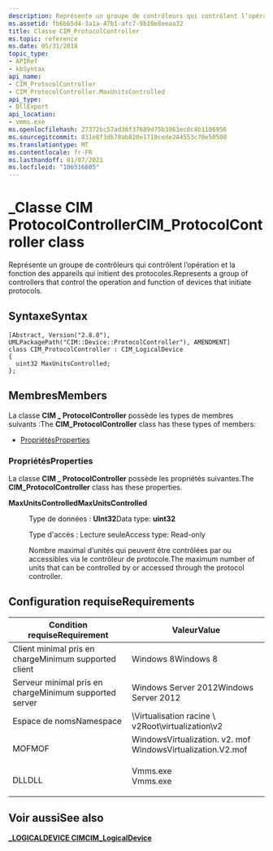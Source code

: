 ```yaml
---
description: Représente un groupe de contrôleurs qui contrôlent l’opération et la fonction des appareils qui initient des protocoles.
ms.assetid: fb6b65d4-3a1a-47b1-afc7-9b10e8eeaa32
title: Classe CIM_ProtocolController
ms.topic: reference
ms.date: 05/31/2018
topic_type:
- APIRef
- kbSyntax
api_name:
- CIM_ProtocolController
- CIM_ProtocolController.MaxUnitsControlled
api_type:
- DllExport
api_location:
- vmms.exe
ms.openlocfilehash: 27372bc57ad36f37689d75b3963ec0c4b1106956
ms.sourcegitcommit: 831e8f3db78ab820e1710cede244553c70e50500
ms.translationtype: MT
ms.contentlocale: fr-FR
ms.lasthandoff: 01/07/2021
ms.locfileid: "106516605"
---
```

# <a name="cim_protocolcontroller-class"></a><span data-ttu-id="61343-103">\_Classe CIM ProtocolController</span><span class="sxs-lookup"><span data-stu-id="61343-103">CIM\_ProtocolController class</span></span>

<span data-ttu-id="61343-104">Représente un groupe de contrôleurs qui contrôlent l’opération et la fonction des appareils qui initient des protocoles.</span><span class="sxs-lookup"><span data-stu-id="61343-104">Represents a group of controllers that control the operation and function of devices that initiate protocols.</span></span>

## <a name="syntax"></a><span data-ttu-id="61343-105">Syntaxe</span><span class="sxs-lookup"><span data-stu-id="61343-105">Syntax</span></span>

``` syntax
[Abstract, Version("2.8.0"), UMLPackagePath("CIM::Device::ProtocolController"), AMENDMENT]
class CIM_ProtocolController : CIM_LogicalDevice
{
  uint32 MaxUnitsControlled;
};
```

## <a name="members"></a><span data-ttu-id="61343-106">Membres</span><span class="sxs-lookup"><span data-stu-id="61343-106">Members</span></span>

<span data-ttu-id="61343-107">La classe **CIM \_ ProtocolController** possède les types de membres suivants :</span><span class="sxs-lookup"><span data-stu-id="61343-107">The **CIM\_ProtocolController** class has these types of members:</span></span>

-   [<span data-ttu-id="61343-108">Propriétés</span><span class="sxs-lookup"><span data-stu-id="61343-108">Properties</span></span>](#properties)

### <a name="properties"></a><span data-ttu-id="61343-109">Propriétés</span><span class="sxs-lookup"><span data-stu-id="61343-109">Properties</span></span>

<span data-ttu-id="61343-110">La classe **CIM \_ ProtocolController** possède les propriétés suivantes.</span><span class="sxs-lookup"><span data-stu-id="61343-110">The **CIM\_ProtocolController** class has these properties.</span></span>

<dl> <dt>

<span data-ttu-id="61343-111">**MaxUnitsControlled**</span><span class="sxs-lookup"><span data-stu-id="61343-111">**MaxUnitsControlled**</span></span>
</dt> <dd> <dl> <dt>

<span data-ttu-id="61343-112">Type de données : **UInt32**</span><span class="sxs-lookup"><span data-stu-id="61343-112">Data type: **uint32**</span></span>
</dt> <dt>

<span data-ttu-id="61343-113">Type d'accès : Lecture seule</span><span class="sxs-lookup"><span data-stu-id="61343-113">Access type: Read-only</span></span>
</dt> </dl>

<span data-ttu-id="61343-114">Nombre maximal d’unités qui peuvent être contrôlées par ou accessibles via le contrôleur de protocole.</span><span class="sxs-lookup"><span data-stu-id="61343-114">The maximum number of units that can be controlled by or accessed through the protocol controller.</span></span>

</dd> </dl>

## <a name="requirements"></a><span data-ttu-id="61343-115">Configuration requise</span><span class="sxs-lookup"><span data-stu-id="61343-115">Requirements</span></span>



| <span data-ttu-id="61343-116">Condition requise</span><span class="sxs-lookup"><span data-stu-id="61343-116">Requirement</span></span> | <span data-ttu-id="61343-117">Valeur</span><span class="sxs-lookup"><span data-stu-id="61343-117">Value</span></span> |
|-------------------------------------|---------------------------------------------------------------------------------------------------------|
| <span data-ttu-id="61343-118">Client minimal pris en charge</span><span class="sxs-lookup"><span data-stu-id="61343-118">Minimum supported client</span></span><br/> | <span data-ttu-id="61343-119">Windows 8</span><span class="sxs-lookup"><span data-stu-id="61343-119">Windows 8</span></span><br/>                                                                                    |
| <span data-ttu-id="61343-120">Serveur minimal pris en charge</span><span class="sxs-lookup"><span data-stu-id="61343-120">Minimum supported server</span></span><br/> | <span data-ttu-id="61343-121">Windows Server 2012</span><span class="sxs-lookup"><span data-stu-id="61343-121">Windows Server 2012</span></span><br/>                                                                          |
| <span data-ttu-id="61343-122">Espace de noms</span><span class="sxs-lookup"><span data-stu-id="61343-122">Namespace</span></span><br/>                | <span data-ttu-id="61343-123">\\Virtualisation racine \\ v2</span><span class="sxs-lookup"><span data-stu-id="61343-123">Root\\virtualization\\v2</span></span><br/>                                                                     |
| <span data-ttu-id="61343-124">MOF</span><span class="sxs-lookup"><span data-stu-id="61343-124">MOF</span></span><br/>                      | <dl> <span data-ttu-id="61343-125"><dt>WindowsVirtualization. v2. mof</dt></span><span class="sxs-lookup"><span data-stu-id="61343-125"><dt>WindowsVirtualization.V2.mof</dt></span></span> </dl> |
| <span data-ttu-id="61343-126">DLL</span><span class="sxs-lookup"><span data-stu-id="61343-126">DLL</span></span><br/>                      | <dl> <span data-ttu-id="61343-127"><dt>Vmms.exe</dt></span><span class="sxs-lookup"><span data-stu-id="61343-127"><dt>Vmms.exe</dt></span></span> </dl>                     |



## <a name="see-also"></a><span data-ttu-id="61343-128">Voir aussi</span><span class="sxs-lookup"><span data-stu-id="61343-128">See also</span></span>

<dl> <dt>

[<span data-ttu-id="61343-129">**\_LOGICALDEVICE CIM**</span><span class="sxs-lookup"><span data-stu-id="61343-129">**CIM\_LogicalDevice**</span></span>](cim-logicaldevice.md)
</dt> </dl>

 

 




